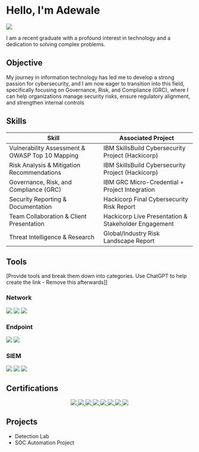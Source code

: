# Hello, I'm Adewale
<a href="https://www.linkedin.com/in/wale-adeyefa-a69417200/">
  <img src="https://img.shields.io/badge/-LinkedIn-0072b1?&style=for-the-badge&logo=linkedin&logoColor=white" />
</a>


I am a recent graduate with a profound interest in technology and a dedication to solving complex problems.

## Objective

My journey in information technology has led me to develop a strong passion for cybersecurity, and I am now eager to transition into this field, specifically focusing on Governance, Risk, and Compliance (GRC), where I can help organizations manage security risks, ensure regulatory alignment, and strengthen internal controls

## Skills

| Skill                                         | Associated Project                                      |
|----------------------------------------------|----------------------------------------------------------|
| Vulnerability Assessment & OWASP Top 10 Mapping | IBM SkillsBuild Cybersecurity Project (Hackicorp)     |
| Risk Analysis & Mitigation Recommendations   | IBM SkillsBuild Cybersecurity Project (Hackicorp)        |
| Governance, Risk, and Compliance (GRC)        | IBM GRC Micro-Credential + Project Integration          |
| Security Reporting & Documentation           | Hackicorp Final Cybersecurity Risk Report                |
| Team Collaboration & Client Presentation     | Hackicorp Live Presentation & Stakeholder Engagement     |
| Threat Intelligence & Research               | Global/Industry Risk Landscape Report                    |

## Tools
[Provide tools and break them down into categories. Use ChatGPT to help create the link - Remove this afterwards]]

### Network
<div>
    <img src="https://img.shields.io/badge/-Wireshark-1679A7?&style=for-the-badge&logo=Wireshark&logoColor=white" />
    <img src="https://img.shields.io/badge/-Suricata-EF3B2D?&style=for-the-badge&logo=Suricata&logoColor=white" />
    <img src="https://img.shields.io/badge/-Zeek-777BB4?&style=for-the-badge&logo=Zeek&logoColor=white" />
</div>

### Endpoint
<div>
    <img src="https://img.shields.io/badge/-Microsoft_Defender_for_Endpoint-00A4EF?&style=for-the-badge&logo=Microsoft&logoColor=white" />
    <img src="https://img.shields.io/badge/-Velociraptor-4B275F?&style=for-the-badge&logo=Velociraptor&logoColor=white" />
</div>

### SIEM
<div>
    <img src="https://img.shields.io/badge/-Microsoft_Sentinel-0078D4?&style=for-the-badge&logo=Microsoft&logoColor=white" />
    <img src="https://img.shields.io/badge/-Splunk-000000?&style=for-the-badge&logo=Splunk&logoColor=white" />
    <img src="https://img.shields.io/badge/-Elastic-005571?&style=for-the-badge&logo=Elastic&logoColor=white" />
</div>

## Certifications

<div align="center">

  <!-- Core Cybersecurity Certifications -->
  <a href="https://www.credly.com/badges/70072864-8a04-40a8-863d-b197a7bff29b/public_url" target="_blank">
    <img src="https://img.shields.io/badge/-IBM%20SkillsBuild%20Cybersecurity%20Certificate-000080?style=for-the-badge&logo=IBM&logoColor=white" />
  </a>
  <a href="https://www.credly.com/badges/7a91bf33-caff-4898-9ca7-cf49aeda2beb/public_url" target="_blank">
    <img src="https://img.shields.io/badge/-Governance%2C%20Risk%2C%20Compliance%20%26%20Data%20Privacy-4B0082?style=for-the-badge&logo=IBM&logoColor=white" />
  </a>
  <a href="https://www.credly.com/badges/453b2b41-4130-4e55-b781-062822ab91fa/public_url" target="_blank">
    <img src="https://img.shields.io/badge/-Cloud%20Security-1E90FF?style=for-the-badge&logo=IBM&logoColor=white" />
  </a>
  <a href="https://www.credly.com/badges/85e7b5ad-2458-4075-b1ff-f54aea035698/public_url" target="_blank">
    <img src="https://img.shields.io/badge/-Incident%20Response%20%26%20Systems%20Forensics-DC143C?style=for-the-badge&logo=IBM&logoColor=white" />
  </a>
  <a href="https://www.credly.com/badges/028fbb1b-f66a-4be8-ae7f-b7ac25ff7d64/public_url" target="_blank">
    <img src="https://img.shields.io/badge/-Security%20Operations%20%26%20Management-FF8C00?style=for-the-badge&logo=IBM&logoColor=white" />
  </a>
  <a href="https://www.credly.com/badges/ff2f7175-1173-4de2-bcca-09254b86b121/public_url" target="_blank">
    <img src="https://img.shields.io/badge/-System%20%26%20Network%20Security-2E8B57?style=for-the-badge&logo=IBM&logoColor=white" />
  </a>
  <a href="https://www.credly.com/badges/75850d37-2db7-4d22-ace4-e49cfe9ece44/public_url" target="_blank">
    <img src="https://img.shields.io/badge/-Vulnerability%20Management-696969?style=for-the-badge&logo=IBM&logoColor=white" />
  </a>
  <!-- Project Completion Badge -->
  <a href="https://openbadgepassport.com/app/badge/info/975991" target="_blank">
    <img src="https://img.shields.io/badge/-IBM%20Cybersecurity%20Project%20Completion-228B22?style=for-the-badge&logo=Practera&logoColor=white" />
  </a>

</div>


## Projects
- Detection Lab
- SOC Automation Project


